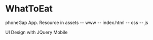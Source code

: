 WhatToEat
=========
phoneGap App.
Resource in assets 
                -- www
                    -- index.html
                    -- css
                    -- js
                    
UI Design with JQuery Mobile
